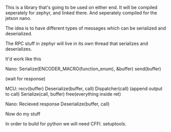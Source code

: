 This is a library that's going to be used on either end. It will be compiled seperately for zephyr, and linked there. And seperately compiled for the jetson nano. 


The idea is to have different types of messages which can be serialized and deserialized. 

The RPC stuff in zephyr will live in its own thread that serializes and deserializes.


It'd work like this 

Nano:
Serialize(ENCODER_MACRO(function_enum), &buffer)
send(buffer)

(wait for response)


MCU:
recv(buffer)
Deserialize(buffer, call)
Dispatcher(call)
(append output to call)
Serialize(call, buffer)
free(everything inside ret)

Nano: 
Recieved response 
Deserialize(buffer, call)

Now do my stuff



In order to build for python we will need CFFI. setuptools.
